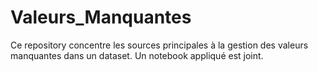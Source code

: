 # Valeurs_Manquantes

Ce repository concentre les sources principales à la gestion des valeurs manquantes dans un dataset.
Un notebook appliqué est joint.

